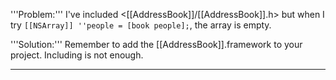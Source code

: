 '''Problem:''' I've included <[[AddressBook]]/[[AddressBook]].h> but when I try <code>[[NSArray]] ''people = [book people];</code>, the array is empty.

'''Solution:''' Remember to add the [[AddressBook]].framework to your project. Including is not enough.

----